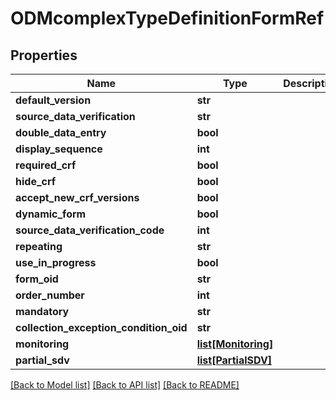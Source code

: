 # ODMcomplexTypeDefinitionFormRef

## Properties
Name | Type | Description | Notes
------------ | ------------- | ------------- | -------------
**default_version** | **str** |  | [optional] 
**source_data_verification** | **str** |  | [optional] 
**double_data_entry** | **bool** |  | [optional] 
**display_sequence** | **int** |  | [optional] 
**required_crf** | **bool** |  | [optional] 
**hide_crf** | **bool** |  | [optional] 
**accept_new_crf_versions** | **bool** |  | [optional] 
**dynamic_form** | **bool** |  | [optional] 
**source_data_verification_code** | **int** |  | [optional] 
**repeating** | **str** |  | [optional] 
**use_in_progress** | **bool** |  | [optional] 
**form_oid** | **str** |  | [optional] 
**order_number** | **int** |  | [optional] 
**mandatory** | **str** |  | [optional] 
**collection_exception_condition_oid** | **str** |  | [optional] 
**monitoring** | [**list[Monitoring]**](Monitoring.md) |  | [optional] 
**partial_sdv** | [**list[PartialSDV]**](PartialSDV.md) |  | [optional] 

[[Back to Model list]](../README.md#documentation-for-models) [[Back to API list]](../README.md#documentation-for-api-endpoints) [[Back to README]](../README.md)


